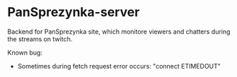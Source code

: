 # PanSprezynka-server

Backend for PanSprezynka site, which monitore viewers and chatters during the streams on twitch.

Known bug: 
- Sometimes during fetch request error occurs: "connect ETIMEDOUT"
